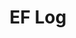 ---
layout: page_archive_log
title: "EF Log"
category: log
description: A location-specific personal log.
permalink: /log/hotels
type: hotel
loading_animation: true
sitemap:
  priority: 0.9
---